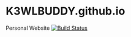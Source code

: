# K3WLBUDDY.github.io
Personal Website
[![Build Status](https://travis-ci.org/K3WLBUDDY/K3WLBUDDY.github.io.svg?branch=master)](https://travis-ci.org/K3WLBUDDY/K3WLBUDDY.github.io)


